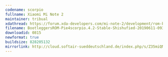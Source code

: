 ```yaml
---
codename: scorpio
fullname: Xiaomi Mi Note 2
maintainer: tribual
xdathread: https://forum.xda-developers.com/mi-note-2/development/rom-bootleggers-t3875691
filename: BootleggersROM-Pie4scorpio.4.2-Stable-Shishufied-20190611-093944.zip
downloadid: 0815
newformat: true
buildsize: 828205132
mirrorlink: http://cloud.softair-sueddeutschland.de/index.php/s/Z35miQN9JHwTEzz
---
```

